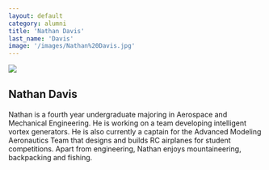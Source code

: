 ```yaml
---
layout: default
category: alumni
title: 'Nathan Davis'
last_name: 'Davis'
image: '/images/Nathan%20Davis.jpg'
---
```


<img src="{{ page.image }}">

<h2 class="team-title">Nathan Davis</h2>
<h4 class="team-position"></h4>
<p>Nathan is a fourth year undergraduate majoring in Aerospace and Mechanical Engineering. He is working on a team developing intelligent vortex generators. He is also currently a captain for the Advanced Modeling Aeronautics Team that designs and builds RC airplanes for student competitions. Apart from engineering, Nathan enjoys mountaineering, backpacking and fishing.</p>
<ul class="team-member-other-info"></ul>
